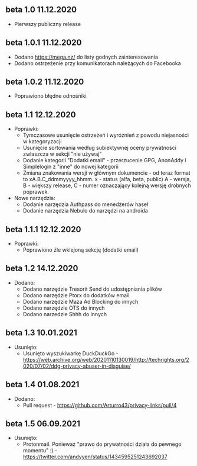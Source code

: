 ## beta 1.0 11.12.2020

* Pierwszy publiczny release

## beta 1.0.1 11.12.2020

* Dodano https://mega.nz/ do listy godnych zainteresowania
* Dodano ostrzeżenie przy komunikatorach należących do Facebooka

## beta 1.0.2 11.12.2020

* Poprawiono błędne odnośniki

## beta 1.1 12.12.2020

* Poprawki:
  * Tymczasowe usunięcie ostrzeżeń i wyróżnień z powodu niejasności w kategoryzacji
  * Usunięcie sortowania według subiektywnej oceny prywatności zwłaszcza w sekcji "nie używaj"
  * Dodanie kategorii "Dodatki email" - przerzucenie GPG, AnonAddy i Simplelogin z "inne" do nowej kategorii
  * Zmiana znakowania wersji w głównym dokumencie - od teraz format to xA.B.C_ddmmyyyy_hhmm. x - status (alfa, beta, public) A - wersja, B - większy release, C - numer oznaczający kolejną wersję drobnych poprawek.
* Nowe narzędzia:
  * Dodanie narzędzia Authpass do menedżerów haseł
  * Dodanie narzędzia Nebulo do narzędzi na androida

## beta 1.1.1 12.12.2020
* Poprawki:
  * Poprawiono źle wklejoną sekcję (dodatki email)

## beta 1.2 14.12.2020
* Dodano:
  * Dodano narzędzie Tresorit Send do udostępniania plików
  * Dodano narzędzie Ptorx do dodatków email
  * Dodano narzędzie Maza Ad Blocking do innych
  * Dodano narzędzie OTS do innych
  * Dodano narzedzie Shhh do innych

## beta 1.3 10.01.2021
* Usunięto:
  * Usunięto wyszukiwarkę DuckDuckGo - https://web.archive.org/web/20201110130019/http://techrights.org/2020/07/02/ddg-privacy-abuser-in-disguise/
## beta 1.4 01.08.2021
* Dodano:
  * Pull request - https://github.com/Arturro43/privacy-links/pull/4
## beta 1.5 06.09.2021
* Usunięto:
  * Protonmail. Ponieważ "prawo do prywatności działa do pewnego momentu" :) - https://twitter.com/andyyen/status/1434595251243692037
